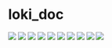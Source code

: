 # loki_doc
![](https://github.com/RajaTheResidentAlien/loki_doc/blob/main/Loki_1.png?raw=true)
![](https://github.com/RajaTheResidentAlien/loki_doc/blob/main/Loki_2.png?raw=true)
![](https://github.com/RajaTheResidentAlien/loki_doc/blob/main/Loki_3.png?raw=true)
![](https://github.com/RajaTheResidentAlien/loki_doc/blob/main/Loki_4.png?raw=true)
![](https://github.com/RajaTheResidentAlien/loki_doc/blob/main/Loki_5.png?raw=true)
![](https://github.com/RajaTheResidentAlien/loki_doc/blob/main/Loki_Grid1.png?raw=true)
![](https://github.com/RajaTheResidentAlien/loki_doc/blob/main/Loki_Grid2.png?raw=true)
![](https://github.com/RajaTheResidentAlien/loki_doc/blob/main/Loki_Grid3.png?raw=true)
![](https://github.com/RajaTheResidentAlien/loki_doc/blob/main/Loki_MIDI1.png?raw=true)
![](https://github.com/RajaTheResidentAlien/loki_doc/blob/main/Loki_MIDI2.png?raw=true)
